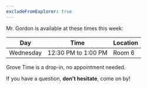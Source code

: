 ```yaml
---
excludeFromExplorer: true
---
```


Mr. Gordon is available at these times this week:

Day|Time|Location
-|-|-
Wednesday|12:30 PM to 1:00 PM|Room 6

Grove Time is a drop-in, no appointment needed.

If you have a question, **don't hesitate**, come on by!

